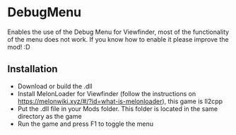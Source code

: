 # DebugMenu

Enables the use of the Debug Menu for Viewfinder, most of the functionality of the menu does not work. If you know how to enable it please improve the mod! :D 

## Installation
- Download or build the .dll
- Install MelonLoader for Viewfinder (follow the instructions on https://melonwiki.xyz/#/?id=what-is-melonloader), this game is Il2cpp
- Put the .dll file in your Mods folder. This folder is located in the same directory as the game
- Run the game and press F1 to toggle the menu
